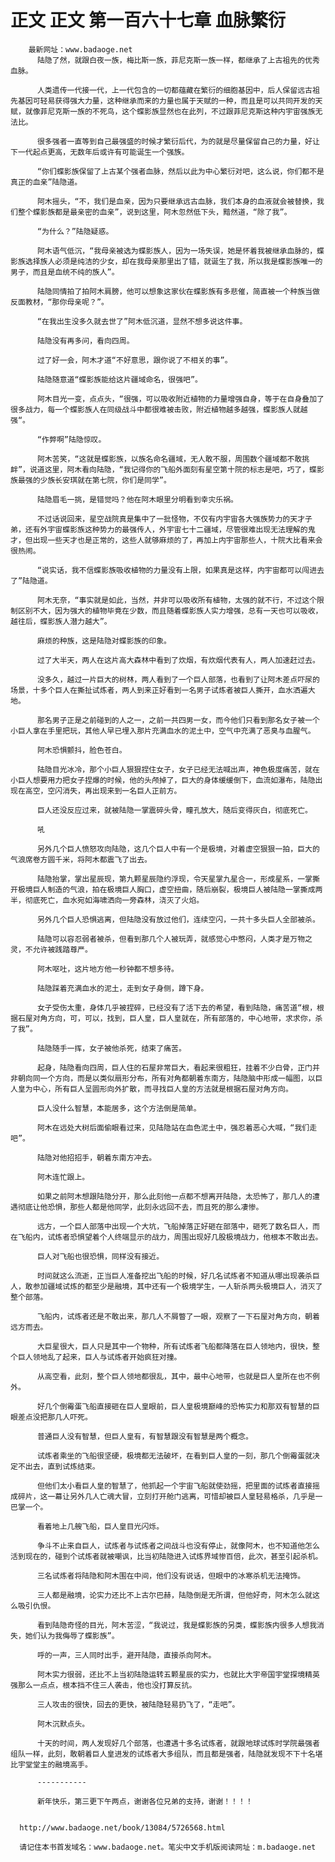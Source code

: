 # 正文 正文 第一百六十七章 血脉繁衍
        最新网址：www.badaoge.net
          陆隐了然，就跟白夜一族，梅比斯一族，菲尼克斯一族一样，都继承了上古祖先的优秀血脉。
      
          人类遗传一代接一代，上一代包含的一切都蕴藏在繁衍的细胞基因中，后人保留远古祖先基因可轻易获得强大力量，这种继承而来的力量也属于天赋的一种，而且是可以共同开发的天赋，就像菲尼克斯一族的不死鸟，这个蝶影族显然也在此列，不过跟菲尼克斯这种内宇宙强族无法比。
      
          很多强者一直等到自己最强盛的时候才繁衍后代，为的就是尽量保留自己的力量，好让下一代起点更高，无数年后或许有可能诞生一个强族。
      
          “你们蝶影族保留了上古某个强者血脉，然后以此为中心繁衍对吧，这么说，你们都不是真正的血亲”陆隐道。
      
          阿木摇头，“不，我们是血亲，因为只要继承远古血脉，我们本身的血液就会被替换，我们整个蝶影族都是最亲密的血亲”，说到这里，阿木忽然低下头，黯然道，“除了我”。
      
          “为什么？”陆隐疑惑。
      
          阿木语气低沉，“我母亲被选为蝶影族人，因为一场失误，她是怀着我被继承血脉的，蝶影族选择族人必须是纯洁的少女，却在我母亲那里出了错，就诞生了我，所以我是蝶影族唯一的男子，而且是血统不纯的族人”。
      
          陆隐同情拍了拍阿木肩膀，他可以想象这家伙在蝶影族有多悲催，简直被一个种族当做反面教材，“那你母亲呢？”。
      
          “在我出生没多久就去世了”阿木低沉道，显然不想多说这件事。
      
          陆隐没有再多问，看向四周。
      
          过了好一会，阿木才道“不好意思，跟你说了不相关的事”。
      
          陆隐随意道“蝶影族能给这片疆域命名，很强吧”。
      
          阿木目光一变，点点头，“很强，可以吸收附近植物的力量增强自身，等于在自身叠加了很多战力，每一个蝶影族人在同级战斗中都很难被击败，附近植物越多越强，蝶影族人就越强“。
      
          “作弊啊”陆隐惊叹。
      
          阿木苦笑，“这就是蝶影族，以族名命名疆域，无人敢不服，周围数个疆域都不敢挑衅”，说道这里，阿木看向陆隐，“我记得你的飞船外面刻有星空第十院的标志是吧，巧了，蝶影族最强的少族长安琪就在第七院，你们是同学”。
      
          陆隐眉毛一挑，是错觉吗？他在阿木眼里分明看到幸灾乐祸。
      
          不过话说回来，星空战院真是集中了一批怪物，不仅有内宇宙各大强族势力的天才子弟，还有外宇宙蝶影族这种势力的最强传人，外宇宙七十二疆域，尽管很难出现无法理解的鬼才，但出现一些天才也是正常的，这些人就够麻烦的了，再加上内宇宙那些人，十院大比看来会很热闹。
      
          “说实话，我不信蝶影族吸收植物的力量没有上限，如果真是这样，内宇宙都可以闯进去了”陆隐道。
      
          阿木无奈，“事实就是如此，当然，并非可以吸收所有植物，太强的就不行，不过这个限制区别不大，因为强大的植物毕竟在少数，而且随着蝶影族人实力增强，总有一天也可以吸收，越往后，蝶影族人潜力越大”。
      
          麻烦的种族，这是陆隐对蝶影族的印象。
      
          过了大半天，两人在这片高大森林中看到了炊烟，有炊烟代表有人，两人加速赶过去。
      
          没多久，越过一片巨大的树林，两人看到了一个巨人部落，也看到了让阿木差点吓尿的场景，十多个巨人在撕扯试炼者，两人到来正好看到一名男子试炼者被巨人撕开，血水洒遍大地。
      
          那名男子正是之前碰到的人之一，之前一共四男一女，而今他们只看到那名女子被一个小巨人拿在手里把玩，其他人早已埋入那片充满血水的泥土中，空气中充满了恶臭与血腥气。
      
          阿木恐惧颤抖，脸色苍白。
      
          陆隐目光冰冷，那个小巨人狠狠捏住女子，女子已经无法喊出声，神色极度痛苦，就在小巨人想要用力把女子捏爆的时候，他的头颅掉了，巨大的身体缓缓倒下，血流如瀑布，陆隐出现在高空，空闪消失，再出现来到一名巨人正前方。
      
          巨人还没反应过来，就被陆隐一掌震碎头骨，瞳孔放大，随后变得灰白，彻底死亡。
      
          吼
      
          另外几个巨人愤怒攻向陆隐，这几个巨人中有一个是极境，对着虚空狠狠一拍，巨大的气浪席卷方圆千米，将阿木都震飞了出去。
      
          陆隐抬掌，掌出星辰现，第九颗星辰隐约浮现，令天星掌九星合一，形成星系，一掌撕开极境巨人制造的气浪，拍在极境巨人胸口，虚空扭曲，随后崩裂，极境巨人被陆隐一掌撕成两半，彻底死亡，血水宛如海啸洒向一旁森林，浇灭了火焰。
      
          另外几个巨人恐惧逃离，但陆隐没有放过他们，连续空闪，一共十多头巨人全部被杀。
      
          陆隐可以容忍弱者被杀，但看到那几个人被玩弄，就感觉心中憋闷，人类才是万物之灵，不允许被践踏尊严。
      
          阿木呕吐，这片地方他一秒钟都不想多待。
      
          陆隐踩着充满血水的泥土，走到女子身侧，蹲下身。
      
          女子受伤太重，身体几乎被捏碎，已经没有了活下去的希望，看到陆隐，痛苦道“根，根据石屋对角方向，可，可以，找到，巨人皇，巨人皇就在，所有部落的，中心地带，求求你，杀了我”。
      
          陆隐随手一挥，女子被他杀死，结束了痛苦。
      
          起身，陆隐看向四周，巨人住的石屋非常巨大，看起来很粗狂，挂着不少白骨，正门并非朝向同一个方向，而是以类似扇形分布，所有对角都朝着东南方，陆隐脑中形成一幅图，以巨人皇为中心，所有巨人呈圆形向外扩散，而寻找巨人皇的方法就是根据石屋对角方向。
      
          巨人没什么智慧，本能居多，这个方法倒是简单。
      
          阿木在远处大树后面偷眼看过来，见陆隐站在血色泥土中，强忍着恶心大喊，“我们走吧”。
      
          陆隐对他招招手，朝着东南方冲去。
      
          阿木连忙跟上。
      
          如果之前阿木想跟陆隐分开，那么此刻他一点都不想离开陆隐，太恐怖了，那几人的遭遇彻底让他恐惧，那些人都是他同学，此刻永远回不去，而且死的那么凄惨。
      
          远方，一个巨人部落中出现一个大坑，飞船掉落正好砸在部落中，砸死了数名巨人，而在飞船内，试炼者恐惧望着个人终端显示的战力，周围出现好几股极境战力，他根本不敢出去。
      
          巨人对飞船也很恐惧，同样没有接近。
      
          时间就这么流逝，正当巨人准备挖出飞船的时候，好几名试炼者不知道从哪出现袭杀巨人，敢参加疆域试炼的都至少是融境，其中还有一个极境学生，一人斩杀两头极境巨人，消灭了整个部落。
      
          飞船内，试炼者还是不敢出来，那几人不屑瞥了一眼，观察了一下石屋对角方向，朝着远方而去。
      
          大巨星很大，巨人只是其中一个物种，所有试炼者飞船都降落在巨人领地内，很快，整个巨人领地乱了起来，巨人与试炼者开始疯狂对撞。
      
          从高空看，此刻，整个巨人领地都很乱，其中，最中心地带，也就是巨人皇所在也不例外。
      
          好几个倒霉蛋飞船直接砸在巨人皇眼前，巨人皇极境巅峰的恐怖实力和那双有智慧的巨眼差点没把那几人吓死。
      
          普通巨人没有智慧，但巨人皇有，有智慧跟没有智慧是两个概念。
      
          试炼者乘坐的飞船很坚硬，极境都无法破坏，在看到巨人皇的一刻，那几个倒霉蛋就决定不出去，直到试炼结束。
      
          但他们太小看巨人皇的智慧了，他抓起一个宇宙飞船就使劲摇，把里面的试炼者直接摇成碎片，这一幕让另外几人亡魂大冒，立刻打开舱门逃离，可惜却被巨人皇轻易格杀，几乎是一巴掌一个。
      
          看着地上几艘飞船，巨人皇目光闪烁。
      
          争斗不止来自巨人，试炼者与试炼者之间战斗也没有停止，就像阿木，也不知道他怎么活到现在的，碰到个试炼者就被嘲讽，比当初陆隐进入试炼界域惨百倍，此次，甚至引起杀机。
      
          三名试炼者将陆隐和阿木围在中间，他们没有说话，但眼中的冰寒杀机无法掩饰。
      
          三人都是融境，论实力还比不上古尔巴赫，陆隐倒是无所谓，但他好奇，阿木怎么就这么吸引仇恨。
      
          看到陆隐奇怪的目光，阿木苦涩，“我说过，我是蝶影族的另类，蝶影族内很多人想我消失，她们认为我侮辱了蝶影族”。
      
          呼的一声，三人同时出手，避开陆隐，直接杀向阿木。
      
          阿木实力很弱，还比不上当初陆隐运转五颗星辰的实力，也就比大宇帝国宇堂探境精英强那么一点点，根本挡不住三人袭击，他也没打算反抗。
      
          三人攻击的很快，回去的更快，被陆隐轻易扔飞了，“走吧”。
      
          阿木沉默点头。
      
          十天的时间，两人发现好几个部落，也遭遇十多名试炼者，就跟地球试炼时学院最强者组队一样，此刻，敢朝着巨人皇进发的试炼者大多组队，而且都是强者，陆隐就发现不下十名堪比宇堂堂主的融境高手。
      
          -----------
      
          新年快乐，第三更下午两点，谢谢各位兄弟的支持，谢谢！！！！
      
      
      http://www.badaoge.net/book/13084/5726568.html
      
      请记住本书首发域名：www.badaoge.net。笔尖中文手机版阅读网址：m.badaoge.net